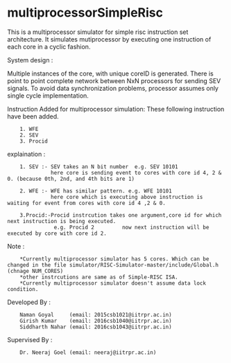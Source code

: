 # multiprocessorSimpleRisc

This is a multiprocessor simulator for simple risc instruction set architecture.
It simulates mutiprocessor by executing one instruction of each core in a cyclic fashion.

System design :

Multiple instances of the core, with unique coreID is generated.
There is point to point complete network between NxN processors for sending SEV signals.
To avoid data synchronization problems, processor assumes only single cycle implementation.

Instruction Added for multiprocessor simulation:
        These following instruction have been added.
        
        1. WFE
        2. SEV
        3. Procid
        
   explaination :
    
        1. SEV :- SEV takes an N bit number  e.g. SEV 10101
                  here core is sending event to cores with core id 4, 2 & 0. (because 0th, 2nd, and 4th bits are 1)
                  
        2. WFE :- WFE has similar pattern. e.g. WFE 10101
                  here core which is executing above instruction is waiting for event from cores with core id 4 ,2 & 0.
                  
        3.Procid:-Procid instrcution takes one argument,core id for which next instruction is being executed.
                   e.g. Procid 2         now next instruction will be executed by core with core id 2.
                   

Note :

        *Currently multiprocessor simulator has 5 cores. Which can be changed in the file simulator/RISC-Simulator-master/include/Global.h      (chnage NUM_CORES)
        *other instrcutions are same as of Simple-RISC ISA.
        *Currently multiprocessor simulator doesn't assume data lock condition.

Developed By :

        Naman Goyal     (email: 2015csb1021@iitrpr.ac.in)
        Girish Kumar    (email: 2016csb1040@iitrpr.ac.in)
        Siddharth Nahar (email: 2016csb1043@iitrpr.ac.in)
Supervised By :

        Dr. Neeraj Goel (email: neeraj@iitrpr.ac.in)
